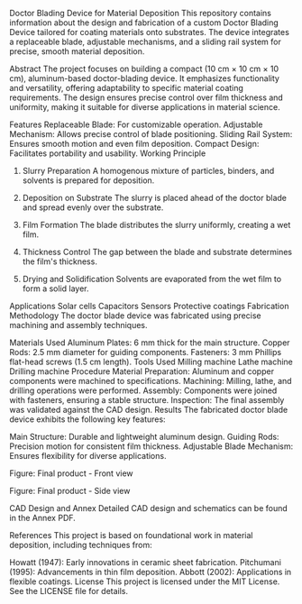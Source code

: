Doctor Blading Device for Material Deposition
This repository contains information about the design and fabrication of a custom Doctor Blading Device tailored for coating materials onto substrates. The device integrates a replaceable blade, adjustable mechanisms, and a sliding rail system for precise, smooth material deposition.

Abstract
The project focuses on building a compact (10 cm × 10 cm × 10 cm), aluminum-based doctor-blading device. It emphasizes functionality and versatility, offering adaptability to specific material coating requirements. The design ensures precise control over film thickness and uniformity, making it suitable for diverse applications in material science.

Features
Replaceable Blade: For customizable operation.
Adjustable Mechanism: Allows precise control of blade positioning.
Sliding Rail System: Ensures smooth motion and even film deposition.
Compact Design: Facilitates portability and usability.
Working Principle
1. Slurry Preparation
A homogenous mixture of particles, binders, and solvents is prepared for deposition.

2. Deposition on Substrate
The slurry is placed ahead of the doctor blade and spread evenly over the substrate.

3. Film Formation
The blade distributes the slurry uniformly, creating a wet film.

4. Thickness Control
The gap between the blade and substrate determines the film's thickness.

5. Drying and Solidification
Solvents are evaporated from the wet film to form a solid layer.

Applications
Solar cells
Capacitors
Sensors
Protective coatings
Fabrication Methodology
The doctor blade device was fabricated using precise machining and assembly techniques.

Materials Used
Aluminum Plates: 6 mm thick for the main structure.
Copper Rods: 2.5 mm diameter for guiding components.
Fasteners: 3 mm Phillips flat-head screws (1.5 cm length).
Tools Used
Milling machine
Lathe machine
Drilling machine
Procedure
Material Preparation: Aluminum and copper components were machined to specifications.
Machining: Milling, lathe, and drilling operations were performed.
Assembly: Components were joined with fasteners, ensuring a stable structure.
Inspection: The final assembly was validated against the CAD design.
Results
The fabricated doctor blade device exhibits the following key features:

Main Structure: Durable and lightweight aluminum design.
Guiding Rods: Precision motion for consistent film thickness.
Adjustable Blade Mechanism: Ensures flexibility for diverse applications.

Figure: Final product - Front view


Figure: Final product - Side view

CAD Design and Annex
Detailed CAD design and schematics can be found in the Annex PDF.

References
This project is based on foundational work in material deposition, including techniques from:

Howatt (1947): Early innovations in ceramic sheet fabrication.
Pitchumani (1995): Advancements in thin film deposition.
Abbott (2002): Applications in flexible coatings.
License
This project is licensed under the MIT License. See the LICENSE file for details.
